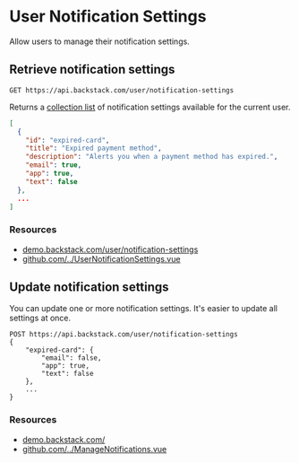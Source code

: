 # User Notification Settings

Allow users to manage their notification settings.


## Retrieve notification settings

```http request
GET https://api.backstack.com/user/notification-settings
```

Returns a [collection list](lists.md#collection) of notification settings available for the current user.

```json
[
  {
    "id": "expired-card",
    "title": "Expired payment method",
    "description": "Alerts you when a payment method has expired.",
    "email": true,
    "app": true,
    "text": false
  },
  ...
]
```

### Resources

- [demo.backstack.com/user/notification-settings](https://demo.backstack.com/user/notification-settings)
- [github.com/../UserNotificationSettings.vue](https://github.com/deloachtech/backstack-demo/blob/main/src/views/user/notification-settings/UserNotificationSettings.vue)



## Update notification settings

You can update one or more notification settings. It's easier to update all settings at once.

```http request 
POST https://api.backstack.com/user/notification-settings
{
    "expired-card": {
        "email": false,
        "app": true,
        "text": false
    },
    ...
}
```

### Resources

- [demo.backstack.com/](https://demo.backstack.com/manage-notifications)
- [github.com/../ManageNotifications.vue](https://github.com/deloachtech/backstack-demo/blob/main/src/views/user/ManageNotifications.vue)


